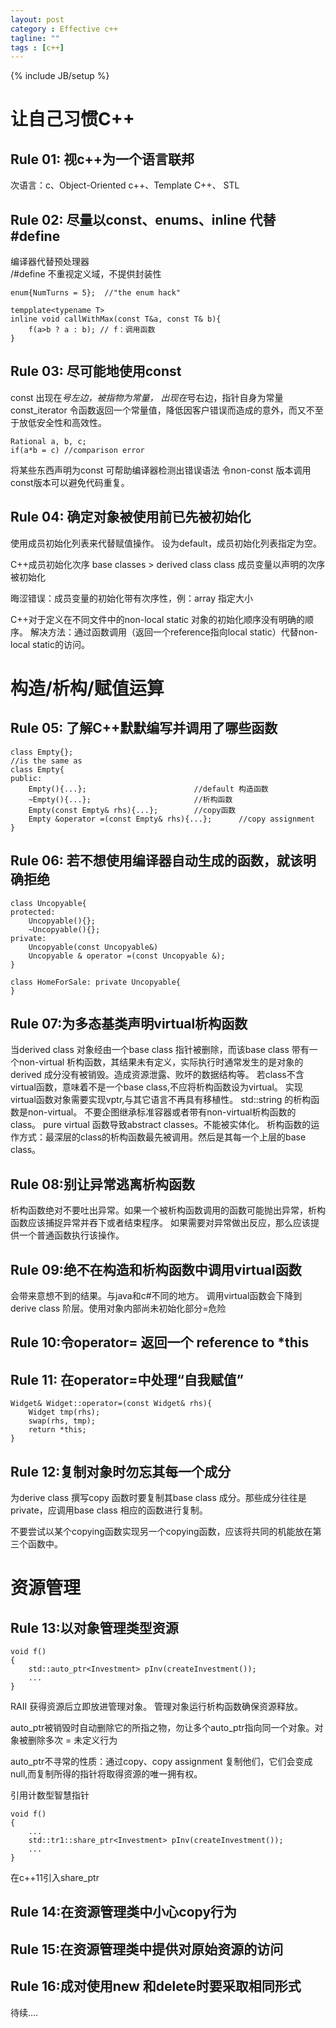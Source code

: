 ```yaml
---
layout: post
category : Effective c++
tagline: ""
tags : [c++]
---
```

{% include JB/setup %}


# 让自己习惯C++    
## Rule 01: 视c++为一个语言联邦    
次语言：c、Object-Oriented c++、Template C++、 STL        


## Rule 02: 尽量以const、enums、inline 代替 #define
编译器代替预处理器      
/#define 不重视定义域，不提供封装性 

	enum{NumTurns = 5};  //"the enum hack" 
	
	tempplate<typename T>
	inline void callWithMax(const T&a, const T& b){
		f(a>b ? a : b); // f：调用函数
	}
	

## Rule 03: 尽可能地使用const
const 出现在*号左边，被指物为常量， 出现在*号右边，指针自身为常量
const_iterator 
令函数返回一个常量值，降低因客户错误而造成的意外，而又不至于放低安全性和高效性。

	Rational a, b, c;
	if(a*b = c) //comparison error
	
将某些东西声明为const 可帮助编译器检测出错误语法
令non-const 版本调用const版本可以避免代码重复。


## Rule 04: 确定对象被使用前已先被初始化

使用成员初始化列表来代替赋值操作。
设为default，成员初始化列表指定为空。

C++成员初始化次序
base classes > derived class 
class 成员变量以声明的次序被初始化

晦涩错误：成员变量的初始化带有次序性，例：array 指定大小


C++对于定义在不同文件中的non-local static 对象的初始化顺序没有明确的顺序。
解决方法：通过函数调用（返回一个reference指向local static）代替non-local static的访问。


# 构造/析构/赋值运算
## Rule 05: 了解C++默默编写并调用了哪些函数
	
	class Empty{};
	//is the same as
	class Empty{
	public:
		Empty(){...};                        //default 构造函数
		~Empty(){...};                       //析构函数
		Empty(const Empty& rhs){...};        //copy函数
		Empty &operator =(const Empty& rhs){...};      //copy assignment
	}
	
	
	
## Rule 06: 若不想使用编译器自动生成的函数，就该明确拒绝

	class Uncopyable{
	protected:
		Uncopyable(){};
		~Uncopyable(){};
	private:
		Uncopyable(const Uncopyable&)
		Uncopyable & operator =(const Uncopyable &);
	}
	
	class HomeForSale: private Uncopyable{
	}
	
## Rule 07:为多态基类声明virtual析构函数
当derived class 对象经由一个base class 指针被删除，而该base class 带有一个non-virtual 析构函数，其结果未有定义，实际执行时通常发生的是对象的derived 成分没有被销毁。造成资源泄露、败坏的数据结构等。
若class不含virtual函数，意味着不是一个base class,不应将析构函数设为virtual。
实现virtual函数对象需要实现vptr,与其它语言不再具有移植性。
std::string 的析构函数是non-virtual。
不要企图继承标准容器或者带有non-virtual析构函数的class。
pure virtual 函数导致abstract classes。不能被实体化。
析构函数的运作方式：最深层的class的析构函数最先被调用。然后是其每一个上层的base class。
	
## Rule 08:别让异常逃离析构函数
析构函数绝对不要吐出异常。如果一个被析构函数调用的函数可能抛出异常，析构函数应该捕捉异常并吞下或者结束程序。
如果需要对异常做出反应，那么应该提供一个普通函数执行该操作。


## Rule 09:绝不在构造和析构函数中调用virtual函数
会带来意想不到的结果。与java和c#不同的地方。
 调用virtual函数会下降到derive class 阶层。使用对象内部尚未初始化部分=危险
 
## Rule 10:令operator= 返回一个 reference to *this

## Rule 11: 在operator=中处理“自我赋值”
	
	Widget& Widget::operator=(const Widget& rhs){
		Widget tmp(rhs);
		swap(rhs, tmp);
		return *this;
	}
	
## Rule 12:复制对象时勿忘其每一个成分
为derive class 撰写copy 函数时要复制其base class 成分。那些成分往往是private，应调用base class 相应的函数进行复制。

不要尝试以某个copying函数实现另一个copying函数，应该将共同的机能放在第三个函数中。

# 资源管理
## Rule 13:以对象管理类型资源

	void f()
	{
		std::auto_ptr<Investment> pInv(createInvestment());
		...
	}

RAII
获得资源后立即放进管理对象。
管理对象运行析构函数确保资源释放。

auto_ptr被销毁时自动删除它的所指之物，勿让多个auto_ptr指向同一个对象。对象被删除多次 = 未定义行为

auto_ptr不寻常的性质：通过copy、copy assignment 复制他们，它们会变成null,而复制所得的指针将取得资源的唯一拥有权。

引用计数型智慧指针
	
	void f()
	{
		...
		std::tr1::share_ptr<Investment> pInv(createInvestment());
		...
	}

在c++11引入share_ptr


## Rule 14:在资源管理类中小心copy行为


## Rule 15:在资源管理类中提供对原始资源的访问


## Rule 16:成对使用new 和delete时要采取相同形式

待续....
